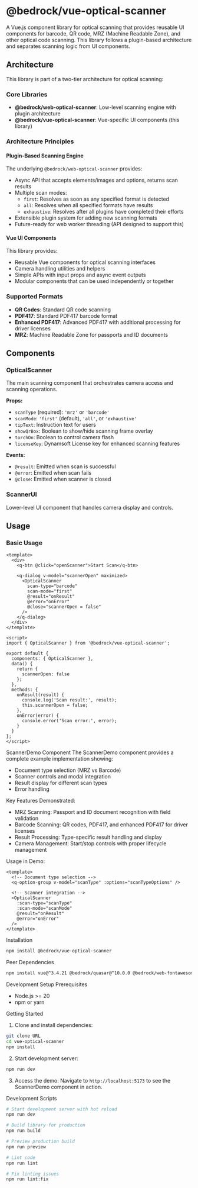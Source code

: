 # @bedrock/vue-optical-scanner

A Vue.js component library for optical scanning that provides reusable UI components for barcode, QR code, MRZ (Machine Readable Zone), and other optical code scanning. This library follows a plugin-based architecture and separates scanning logic from UI components.

## Architecture

This library is part of a two-tier architecture for optical scanning:

### Core Libraries

- **@bedrock/web-optical-scanner**: Low-level scanning engine with plugin architecture
- **@bedrock/vue-optical-scanner**: Vue-specific UI components (this library)

### Architecture Principles

#### Plugin-Based Scanning Engine

The underlying `@bedrock/web-optical-scanner` provides:

- Async API that accepts elements/images and options, returns scan results
- Multiple scan modes:
  - `first`: Resolves as soon as any specified format is detected
  - `all`: Resolves when all specified formats have results
  - `exhaustive`: Resolves after all plugins have completed their efforts
- Extensible plugin system for adding new scanning formats
- Future-ready for web worker threading (API designed to support this)

#### Vue UI Components

This library provides:

- Reusable Vue components for optical scanning interfaces
- Camera handling utilities and helpers
- Simple APIs with input props and async event outputs
- Modular components that can be used independently or together

### Supported Formats

- **QR Codes**: Standard QR code scanning
- **PDF417**: Standard PDF417 barcode format
- **Enhanced PDF417**: Advanced PDF417 with additional processing for driver licenses
- **MRZ**: Machine Readable Zone for passports and ID documents

## Components

### OpticalScanner

The main scanning component that orchestrates camera access and scanning operations.

**Props:**

- `scanType` (required): `'mrz'` or `'barcode'`
- `scanMode`: `'first'` (default), `'all'`, or `'exhaustive'`
- `tipText`: Instruction text for users
- `showQrBox`: Boolean to show/hide scanning frame overlay
- `torchOn`: Boolean to control camera flash
- `licenseKey`: Dynamsoft License key for enhanced scanning features

**Events:**

- `@result`: Emitted when scan is successful
- `@error`: Emitted when scan fails
- `@close`: Emitted when scanner is closed

### ScannerUI

Lower-level UI component that handles camera display and controls.

## Usage

### Basic Usage

```vue
<template>
  <div>
    <q-btn @click="openScanner">Start Scan</q-btn>
    
    <q-dialog v-model="scannerOpen" maximized>
      <OpticalScanner
        scan-type="barcode"
        scan-mode="first"
        @result="onResult"
        @error="onError"
        @close="scannerOpen = false"
      />
    </q-dialog>
  </div>
</template>

<script>
import { OpticalScanner } from '@bedrock/vue-optical-scanner';

export default {
  components: { OpticalScanner },
  data() {
    return {
      scannerOpen: false
    };
  },
  methods: {
    onResult(result) {
      console.log('Scan result:', result);
      this.scannerOpen = false;
    },
    onError(error) {
      console.error('Scan error:', error);
    }
  }
};
</script>
```

ScannerDemo Component
The ScannerDemo component provides a complete example implementation showing:

- Document type selection (MRZ vs Barcode)
- Scanner controls and modal integration
- Result display for different scan types
- Error handling

Key Features Demonstrated:

- MRZ Scanning: Passport and ID document recognition with field validation
- Barcode Scanning: QR codes, PDF417, and enhanced PDF417 for driver licenses
- Result Processing: Type-specific result handling and display
- Camera Management: Start/stop controls with proper lifecycle management

Usage in Demo:

```vue
<template>
  <!-- Document type selection -->
  <q-option-group v-model="scanType" :options="scanTypeOptions" />
  
  <!-- Scanner integration -->
  <OpticalScanner
    :scan-type="scanType"
    :scan-mode="scanMode"
    @result="onResult"
    @error="onError"
  />
</template>
```

Installation

```bash
npm install @bedrock/vue-optical-scanner
```

Peer Dependencies

```bash
npm install vue@^3.4.21 @bedrock/quasar@^10.0.0 @bedrock/web-fontawesome@^2.0.0
```

Development Setup
Prerequisites

- Node.js >= 20
- npm or yarn

Getting Started

1. Clone and install dependencies:

```bash
git clone URL
cd vue-optical-scanner
npm install
```

2. Start development server:

```bash
npm run dev
```

3. Access the demo: Navigate to `http://localhost:5173` to see the ScannerDemo component in action.

Development Scripts

```bash
# Start development server with hot reload
npm run dev

# Build library for production
npm run build

# Preview production build
npm run preview

# Lint code
npm run lint

# Fix linting issues
npm run lint:fix
```
